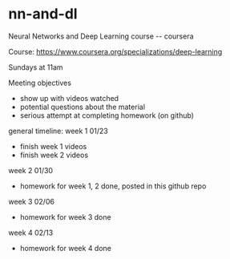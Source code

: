 # nn-and-dl
Neural Networks and Deep Learning course -- coursera

Course: https://www.coursera.org/specializations/deep-learning

Sundays at 11am

Meeting objectives
- show up with videos watched
- potential questions about the material
- serious attempt at completing homework (on github)

general timeline:
week 1 01/23
- finish week 1 videos
- finish week 2 videos

week 2 01/30
- homework for week 1, 2 done, posted in this github repo

week 3 02/06
- homework for week 3 done

week 4 02/13
- homework for week 4 done
